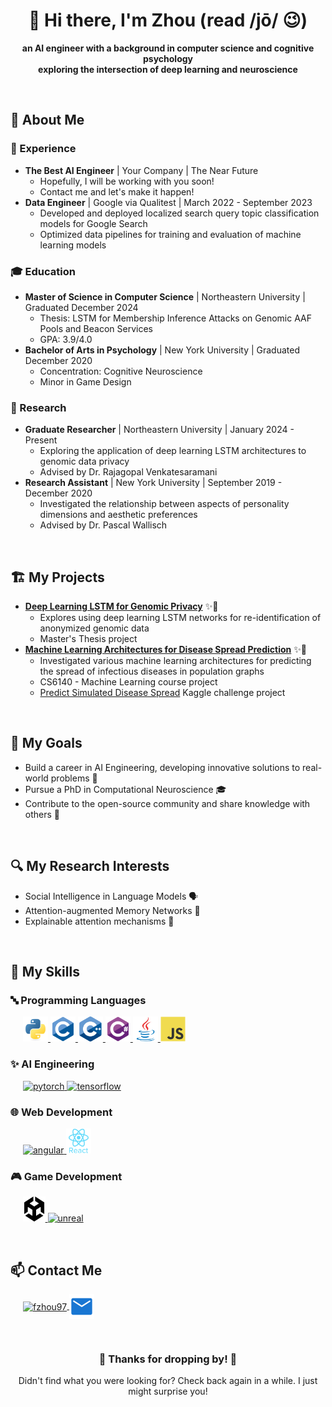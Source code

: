 <H1 align="middle"> 👋 Hi there, I'm Zhou (read /jō/ 😉) </H1>

<p align="middle"><strong>an AI engineer with a background in computer science and cognitive psychology <br/> exploring the intersection of deep learning and neuroscience</strong></p>

<br>
<H2> 👤 About Me </H2>

<H3> 💼 Experience </H3>

- **The Best AI Engineer** | Your Company | The Near Future
    - Hopefully, I will be working with you soon!
    - Contact me and let's make it happen!
- **Data Engineer** | Google via Qualitest | March 2022 - September 2023
    - Developed and deployed localized search query topic classification models for Google Search
    - Optimized data pipelines for training and evaluation of machine learning models

<H3> 🎓 Education </H3>

- **Master of Science in Computer Science** | Northeastern University | Graduated December 2024
    - Thesis: LSTM for Membership Inference Attacks on Genomic AAF Pools and Beacon Services
    - GPA: 3.9/4.0
- **Bachelor of Arts in Psychology** | New York University | Graduated December 2020
    - Concentration: Cognitive Neuroscience
    - Minor in Game Design

<H3> 🔬 Research </H3>

- **Graduate Researcher** | Northeastern University | January 2024 - Present
    - Exploring the application of deep learning LSTM architectures to genomic data privacy
    - Advised by Dr. Rajagopal Venkatesaramani
- **Research Assistant** | New York University | September 2019 - December 2020
    - Investigated the relationship between aspects of personality dimensions and aesthetic preferences
    - Advised by Dr. Pascal Wallisch

<br>
<H2> 🏗️ My Projects </H2>

- **[Deep Learning LSTM for Genomic Privacy](https://github.com/Fzhou1997/Masters-Research-Genomic-Privacy)** ✨🧬
    - Explores using deep learning LSTM networks for re-identification of anonymized genomic data
    - Master's Thesis project
- **[Machine Learning Architectures for Disease Spread Prediction](https://github.com/Fzhou1997/Machine-Learning-Kernalized-Gaussian-Discriminant-Analysis-for-Graph-Spread-Prediction)** ✨🦠
    - Investigated various machine learning architectures for predicting the spread of infectious diseases in population
      graphs
    - CS6140 - Machine Learning course project
    - [Predict Simulated Disease Spread](https://www.kaggle.com/competitions/predict-simulated-disease-spread-classification)
      Kaggle challenge project

<br>
<H2> 🌱 My Goals </H2>

- Build a career in AI Engineering, developing innovative solutions to real-world problems 💼
- Pursue a PhD in Computational Neuroscience 🎓
- Contribute to the open-source community and share knowledge with others 🧩

<br>
<H2> 🔍 My Research Interests </H2>

- Social Intelligence in Language Models 🗣️
- Attention-augmented Memory Networks 🧠
- Explainable attention mechanisms 🤔

<br>
<H2> 🧰 My Skills </H2>

<H3> 🔤 Programming Languages </H3>

<p align="left" style="margin-left: 20px;"> 
  <a href="https://www.python.org" target="_blank" rel="noreferrer"> 
    <img src="https://raw.githubusercontent.com/devicons/devicon/master/icons/python/python-original.svg" alt="python" width="40" height="40"/> 
  </a>
  <a href="https://www.cprogramming.com/" target="_blank" rel="noreferrer"> 
    <img src="https://raw.githubusercontent.com/devicons/devicon/master/icons/c/c-original.svg" alt="c" width="40" height="40"/> 
  </a> 
  <a href="https://www.w3schools.com/cpp/" target="_blank" rel="noreferrer"> 
    <img src="https://raw.githubusercontent.com/devicons/devicon/master/icons/cplusplus/cplusplus-original.svg" alt="cplusplus" width="40" height="40"/> 
  </a> 
  <a href="https://learn.microsoft.com/en-us/dotnet/csharp/" target="_blank" rel="noreferrer"> 
    <img src="https://raw.githubusercontent.com/devicons/devicon/master/icons/csharp/csharp-original.svg" alt="csharp" width="40" height="40"/> 
  </a> 
  <a href="https://www.java.com" target="_blank" rel="noreferrer"> 
    <img src="https://raw.githubusercontent.com/devicons/devicon/master/icons/java/java-original.svg" alt="java" width="40" height="40"/> 
  </a> 
  <a href="https://developer.mozilla.org/en-US/docs/Web/JavaScript" target="_blank" rel="noreferrer"> 
    <img src="https://raw.githubusercontent.com/devicons/devicon/master/icons/javascript/javascript-original.svg" alt="javascript" width="40" height="40"/> 
  </a> 
</p>

<H3> ✨ AI Engineering </H3>

<p align="left" style="margin-left: 20px;">
  <a href="https://pytorch.org/" target="_blank" rel="noreferrer"> 
    <img src="https://www.vectorlogo.zone/logos/pytorch/pytorch-icon.svg" alt="pytorch" width="40" height="40"/> 
  </a> 
  <a href="https://www.tensorflow.org" target="_blank" rel="noreferrer"> 
    <img src="https://www.vectorlogo.zone/logos/tensorflow/tensorflow-icon.svg" alt="tensorflow" width="40" height="40"/> 
  </a>
</p>

<H3> 🌐 Web Development </H3>

<p align="left" style="margin-left: 20px;"> 
  <a href="https://angular.io" target="_blank" rel="noreferrer"> 
    <img src="https://angular.io/assets/images/logos/angular/angular.svg" alt="angular" width="40" height="40"/> 
  </a>
  <a href="https://reactjs.org/" target="_blank" rel="noreferrer"> 
    <img src="https://raw.githubusercontent.com/devicons/devicon/master/icons/react/react-original-wordmark.svg" alt="react" width="40" height="40"/> 
  </a>
</p>

<H3> 🎮 Game Development </H3>

<p align="left" style="margin-left: 20px;">
  <a href="https://unity.com/" target="_blank" rel="noreferrer"> 
    <img src="https://raw.githubusercontent.com/devicons/devicon/ca28c779441053191ff11710fe24a9e6c23690d6/icons/unity/unity-plain.svg" alt="unity" width="35.6" height="40"/> 
  </a> 
  <a href="https://unrealengine.com/" target="_blank" rel="noreferrer"> 
    <img src="https://raw.githubusercontent.com/kenangundogan/fontisto/036b7eca71aab1bef8e6a0518f7329f13ed62f6b/icons/svg/brand/unreal-engine.svg" alt="unreal" width="40" height="40"/> 
  </a> 
</p>

<br>
<H2> 📫 Contact Me </H2>

<p align="left" style="margin-left: 20px;">
  <a href="https://linkedin.com/in/fzhou97" target="blank">
    <img align="center" src="https://raw.githubusercontent.com/rahuldkjain/github-profile-readme-generator/master/src/images/icons/Social/linked-in-alt.svg" alt="fzhou97" height="30" width="40" />
  </a>
  <a href="mailto:fzhou1997@gmail.com" target="blank">
    <img align="center" src="https://raw.githubusercontent.com/Fzhou1997/Fzhou1997/865c9aff6ce3e28f865491ebf5550ec09b9f6fa9/res/images/mail_40dp_1976D2_FILL1_wght400_GRAD0_opsz40.svg" alt="fzhou1997@gmail.com" height="40" width="40" />
  </a>  
</p>

<br>
<H3 align="middle"> 🌟 Thanks for dropping by! 🌟 </H3>
<p align="middle"> Didn't find what you were looking for? Check back again in a while. I just might surprise you!</p>